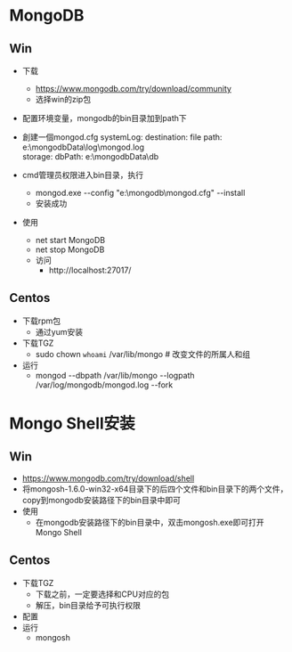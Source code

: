 # MongoDB
## Win
- 下载
	- https://www.mongodb.com/try/download/community
	- 选择win的zip包
- 配置环境变量，mongodb的bin目录加到path下
- 創建一個mongod.cfg
	systemLog:
       destination: file
       path: e:\mongodbData\log\mongod.log      
    storage:
       dbPath: e:\mongodbData\db

- cmd管理员权限进入bin目录，执行
	- mongod.exe  --config "e:\mongodb\mongod.cfg" --install
	- 安装成功
- 使用
	- net start MongoDB
	- net stop MongoDB
	- 访问
		- http://localhost:27017/	

## Centos
- 下载rpm包
	- 通过yum安装
- 下载TGZ	
	- sudo chown `whoami` /var/lib/mongo  # 改变文件的所属人和组
- 运行
	- mongod --dbpath /var/lib/mongo --logpath /var/log/mongodb/mongod.log --fork


# Mongo Shell安装
## Win
- https://www.mongodb.com/try/download/shell
- 将mongosh-1.6.0-win32-x64目录下的后四个文件和bin目录下的两个文件，copy到mongodb安装路径下的bin目录中即可	
- 使用
	- 在mongodb安装路径下的bin目录中，双击mongosh.exe即可打开Mongo Shell

## Centos
- 下载TGZ
   - 下载之前，一定要选择和CPU对应的包	
	- 解压，bin目录给予可执行权限 
- 配置
- 运行
	- mongosh